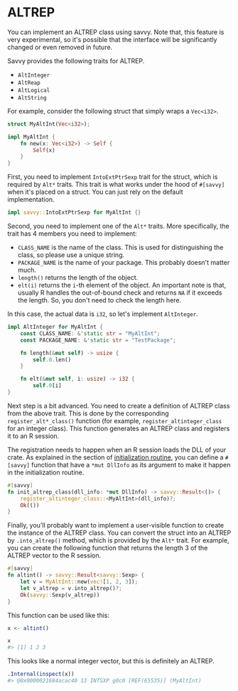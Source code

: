 # ALTREP

You can implement an ALTREP class using savvy. Note that, this feature is very
experimental, so it's possible that the interface will be significantly changed
or even removed in future.

Savvy provides the following traits for ALTREP.

* `AltInteger`
* `AltReap`
* `AltLogical`
* `AltString`

For example, consider the following struct that simply wraps a `Vec<i32>`.

```rust
struct MyAltInt(Vec<i32>);

impl MyAltInt {
    fn new(x: Vec<i32>) -> Self {
        Self(x)
    }
}
```

First, you need to implement `IntoExtPtrSexp` trait for the struct, which is
required by `Alt*` traits. This trait is what works under the hood of `#[savvy]`
when it's placed on a struct. You can just rely on the default implementation.

```rust
impl savvy::IntoExtPtrSexp for MyAltInt {}
```

Second, you need to implement one of the `Alt*` traits. More specifically, the
trait has 4 members you need to implement:

* `CLASS_NAME` is the name of the class. This is used for distinguishing the class, so
  please use a unique string.
* `PACKAGE_NAME` is the name of your package. This probably doesn't matter much.
* `length()` returns the length of the object.
* `elt(i)` returns the `i`-th element of the object. An important note is that,
  usually R handles the out-of-bound check and returns `NA` if it exceeds the
  length. So, you don't need to check the length here.

In this case, the actual data is `i32`, so let's implement `AltInteger`.

``` rust
impl AltInteger for MyAltInt {
    const CLASS_NAME: &'static str = "MyAltInt";
    const PACKAGE_NAME: &'static str = "TestPackage";

    fn length(&mut self) -> usize {
        self.0.len()
    }

    fn elt(&mut self, i: usize) -> i32 {
        self.0[i]
}
```

Next step is a bit advanced. You need to create a definition of ALTREP class
from the above trait. This is done by the corresponding `register_alt*_class()`
function (for example, `register_altinteger_class` for an integer class). This
function generates an ALTREP class and registers it to an R session.

The registration needs to happen when an R session loads the DLL of your crate.
As explained in the section of [initialization routine](./initialization_routine.md),
you can define a `#[savvy]` function that have a `*mut DllInfo` as its argument
to make it happen in the initialization routine.

``` rust
#[savvy]
fn init_altrep_class(dll_info: *mut DllInfo) -> savvy::Result<()> {
    register_altinteger_class::<MyAltInt>(dll_info)?;
    Ok(())
}
```

Finally, you'll probably want to implement a user-visible function to create the
instance of the ALTREP class. You can convert the struct into an ALTREP by
`.into_altrep()` method, which is provided by the `Alt*` trait. For example, you
can create the following function that returns the length 3 of the ALTREP vector
to the R session.

``` rust
#[savvy]
fn altint() -> savvy::Result<savvy::Sexp> {
    let v = MyAltInt::new(vec![1, 2, 3]);
    let v_altrep = v.into_altrep()?;
    Ok(savvy::Sexp(v_altrep))
}
```

This function can be used like this:

``` r
x <- altint()

x
#> [1] 1 2 3
```

This looks like a normal integer vector, but this is definitely an ALTREP.

```r
.Internal(inspect(x))
#> @0x0000021684acac40 13 INTSXP g0c0 [REF(65535)] (MyAltInt)
```
